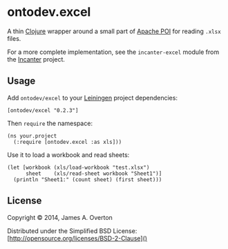 # ontodev.excel

A thin [Clojure](http://clojure.org) wrapper around a small part of [Apache POI](http://poi.apache.org) for reading `.xlsx` files. 

For a more complete implementation, see the `incanter-excel` module from the [Incanter](https://github.com/liebke/incanter) project.

## Usage

Add `ontodev/excel` to your [Leiningen](http://leiningen.org/) project dependencies:

    [ontodev/excel "0.2.3"]

Then `require` the namespace:

    (ns your.project
      (:require [ontodev.excel :as xls]))

Use it to load a workbook and read sheets:

    (let [workbook (xls/load-workbook "test.xlsx")
          sheet    (xls/read-sheet workbook "Sheet1")]
      (println "Sheet1:" (count sheet) (first sheet)))

## License

Copyright © 2014, James A. Overton

Distributed under the Simplified BSD License: [http://opensource.org/licenses/BSD-2-Clause]()

